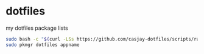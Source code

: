 # dotfiles

my dotfiles package lists

```bash
sudo bash -c "$(curl -LSs https://github.com/casjay-dotfiles/scripts/raw/main/install.sh)"
sudo pkmgr dotfiles appname
```

